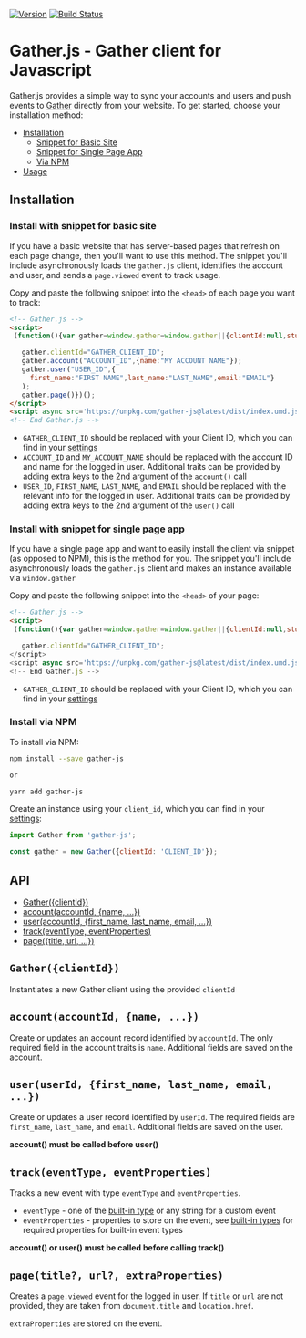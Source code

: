 [![Version](https://img.shields.io/npm/v/gather-js.svg)](https://www.npmjs.org/package/gather-js)
[![Build Status](https://travis-ci.org/gather-data/gather-js.svg?branch=master)](https://travis-ci.org/gather-data/gather-js)


# Gather.js - Gather client for Javascript
Gather.js provides a simple way to sync your accounts and users and push events to [Gather](https://gatherdata.co) directly from your website. To get started, choose your installation method:

* [Installation](#installation)
  * [Snippet for Basic Site](#snippet-for-basic-site)
  * [Snippet for Single Page App](#snippet-for-single-page-app)
  * [Via NPM](#via-apm)
* [Usage](#usage)

## Installation
### Install with snippet for basic site
If you have a basic website that has server-based pages that refresh on each page change, then you'll want to use this method. The snippet you'll include asynchronously loads the `gather.js` client, identifies the account and user, and sends a `page.viewed` event to track usage.

Copy and paste the following snippet into the `<head>` of each page you want to track:

  ```html
 <!-- Gather.js -->
 <script>
   (function(){var gather=window.gather=window.gather||{clientId:null,stubCalls:{user:[],track:[],page:[],account:[]}};if(typeof gather.track==="function"){return}if(gather.invoked){if(window.console&&console.error){console.error("Gather.js snippet included twice.")}return}gather.invoked=true;methods=["account","user","track","page"];gather.factory=function(method){return function(){var args=Array.prototype.slice.call(arguments);gather.stubCalls[method].push(args);return gather}};for(var i=0;i<methods.length;i++){var method=methods[i];gather[method]=gather.factory(method)}

     gather.clientId="GATHER_CLIENT_ID";
     gather.account("ACCOUNT_ID",{name:"MY ACCOUNT NAME"});
     gather.user("USER_ID",{
       first_name:"FIRST NAME",last_name:"LAST_NAME",email:"EMAIL"}
     );
     gather.page()})();
 </script>
 <script async src='https://unpkg.com/gather-js@latest/dist/index.umd.js'></script>
 <!-- End Gather.js -->

  ```

- `GATHER_CLIENT_ID` should be replaced with your Client ID, which you can find in your [settings](https://app.gatherdata.co/settings/client)
- `ACCOUNT_ID` and `MY_ACCOUNT_NAME` should be replaced with the account ID and name for the logged in user. Additional traits can be provided by adding extra keys to the 2nd argument of the `account()` call
- `USER_ID`, `FIRST_NAME`, `LAST_NAME`, and `EMAIL` should be replaced with the relevant info for the logged in user. Additional traits can be provided by adding extra keys to the 2nd argument of the `user()` call

### Install with snippet for single page app
If you have a single page app and want to easily install the client via snippet (as opposed to NPM), this is the method for you. The snippet you'll include asynchronously loads the `gather.js` client and makes an instance available via `window.gather`

Copy and paste the following snippet into the `<head>` of your page:

  ```html
 <!-- Gather.js -->
 <script>
   (function(){var gather=window.gather=window.gather||{clientId:null,stubCalls:{user:[],track:[],page:[],account:[]}};if(typeof gather.track==="function"){return}if(gather.invoked){if(window.console&&console.error){console.error("Gather.js snippet included twice.")}return}gather.invoked=true;methods=["account","user","track","page"];gather.factory=function(method){return function(){var args=Array.prototype.slice.call(arguments);gather.stubCalls[method].push(args);return gather}};for(var i=0;i<methods.length;i++){var method=methods[i];gather[method]=gather.factory(method)}

     gather.clientId="GATHER_CLIENT_ID";
 </script>
 <script async src='https://unpkg.com/gather-js@latest/dist/index.umd.js'></script>
 <!-- End Gather.js -->

  ```

- `GATHER_CLIENT_ID` should be replaced with your Client ID, which you can find in your [settings](https://app.gatherdata.co/settings/client)

### Install via NPM
To install via NPM:

```bash
npm install --save gather-js

or

yarn add gather-js
```

Create an instance using your `client_id`, which you can find in your [settings](https://app.gatherdata.co/settings/client):
```javascript
import Gather from 'gather-js';

const gather = new Gather({clientId: 'CLIENT_ID'});
```

## API

* [Gather({clientId})](#gatherclientid)
* [account(accountId, {name, ...})](#accountaccountid-name-)
* [user(accountId, {first_name, last_name, email, ...})](#useruserid-first_name-last_name-email-)
* [track(eventType, eventProperties)](#trackeventtype-eventproperties)
* [page({title, url, ...})](#pagetitle-url-extraproperties)

## `Gather({clientId})`
Instantiates a new Gather client using the provided `clientId`

## `account(accountId, {name, ...})`
Create or updates an account record identified by `accountId`. The only required field in the account traits is `name`. Additional fields are saved on the account.

## `user(userId, {first_name, last_name, email, ...})`
Create or updates a user record identified by `userId`. The required fields are `first_name`, `last_name`, and `email`. Additional fields are saved on the user.

**account() must be called before user()**

## `track(eventType, eventProperties)`
Tracks a new event with type `eventType` and `eventProperties`.

- `eventType` - one of the [built-in type](https://api.gatherdata.co/docs#tag/Event-Types) or any string for a custom event
- `eventProperties` - properties to store on the event, see [built-in types](https://api.gatherdata.co/docs#tag/Event-Types) for required properties for built-in event types

**account() or user() must be called before calling track()**

## `page(title?, url?, extraProperties)`
Creates a `page.viewed` event for the logged in user. If `title` or `url` are not provided, they are taken from `document.title` and `location.href`.

`extraProperties` are stored on the event.
